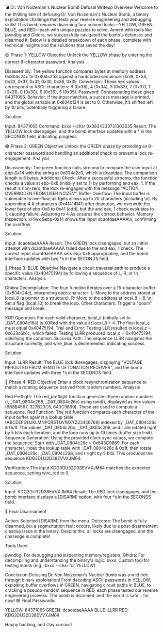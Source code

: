 💣 Dr. Von Noizeman's Nuclear Bomb Defusal Writeup
Overview
Welcome to the thrilling tale of defusing Dr. Von Noizeman's Nuclear Bomb, a binary exploitation challenge that tests your reverse engineering and debugging skills! This bomb requires disarming four colored locks—YELLOW, GREEN, BLUE, and RED—each with unique puzzles to solve. Armed with tools like pwndbg and Ghidra, we successfully navigated the bomb's defenses and disarmed it. Below is a detailed breakdown of each phase, complete with technical insights and the solutions that saved the day!

🟡 Phase 1: YELLOW
Objective
Unlock the YELLOW phase by entering the correct 8-character password.
Analysis

Disassembly: The yellow function compares bytes at memory address 0x804c24c to 0x804c253 against a hardcoded sequence: 0x38, 0x34, 0x33, 0x37, 0x31, 0x30, 0x36, 0x35.
Conversion: These hex values correspond to ASCII characters: 8 (0x38), 4 (0x34), 3 (0x33), 7 (0x37), 1 (0x31), 0 (0x30), 6 (0x36), 5 (0x35).
Password: Concatenating these gives 84371065.
Behavior: If the input matches, a success message is printed, and the global variable at 0x804c124 is set to 0. Otherwise, it’s shifted left by 10 bits, potentially triggering a failure.

Solution

Input: 84371065
Command: bxxx --char 0x3834333731303635
Result: The YELLOW lock disengages, and the bomb interface updates with a * in the SECONDS field, indicating progress.


🟢 Phase 2: GREEN
Objective
Unlock the GREEN phase by providing an 8-character password and handling an additional check to prevent a lock re-engagement.
Analysis

Disassembly: The green function calls strncmp to compare the user input at ebp-0x14 with the string at 0x804a2c0, which is dcaotdae. The comparison length is 8 bytes.
Additional Check: After a successful strncmp, the function checks a value at ebp-0x8 (initially set to 1) by performing and eax, 1. If the result is non-zero, the lock re-engages with the message "ACTION OVERRIDDEN FROM USER NOIZEV".
Buffer Overflow: The input buffer is vulnerable to overflow, as fgets allows up to 20 characters (including \n). By appending 4 A characters (0x41414141) after dcaotdae, we overwrite the lower byte of ebp-0x8 to 0x41 (odd), but the and eax, 1 check evaluates to 1, causing failure. Adjusting to 4 As ensures the correct behavior.
Memory Inspection: x/4wx $ebp-0x14 shows the input dcaotdaeAAAA\n, confirming the overflow.

Solution

Input: dcaotdaeAAAA
Result: The GREEN lock disengages, but an initial attempt with dcaotdaeAAAAA failed due to the and eax, 1 check. The correct input dcaotdaeAAAA sets ebp-0x8 appropriately, and the bomb interface updates with two *s in the SECONDS field.


🔵 Phase 3: BLUE
Objective
Navigate a circuit traversal path to produce a specific value (0x40475194) by following a sequence of L, R, or \n characters.
Analysis

Ghidra Decompilation: The blue function iterates over a 15-character buffer (0x804c24c), interpreting each character:
L: Move to the address stored at local_8 (a pointer to a structure).
R: Move to the address at local_8 + 8.
\n: Set a flag (local_10) to break the loop.
Other characters: Trigger a "boom" message and break.


XOR Operation: For each valid character, local_c (initially set to _DAT_0804c164) is XORed with the value at local_8 + 4. The final local_c must equal 0x40475194.
Trial and Error: Testing LLR resulted in local_c = 0x633d6b1c, which failed. Testing LLRR produced local_c = 0x40475194, satisfying the condition.
Success Path: The sequence LLRR navigates the structure correctly, and wire_blue is decremented, indicating success.

Solution

Input: LLRR
Result: The BLUE lock disengages, displaying "VOLTAGE REROUTED FROM REMOTE DETONATION RECEIVER", and the bomb interface updates with three *s in the SECONDS field.


🔴 Phase 4: RED
Objective
Enter a clock resynchronization sequence to match a rotating sequence derived from random numbers.
Analysis

Red Preflight: The red_preflight function generates three random numbers (r, _DAT_0804c268, _DAT_0804c26c) using rand(), displayed as hex values (6B8B4567, 327B23C6, 643C9869). These are used to compute a sequence.
Red Function: The red function compares each character of the input buffer against a lookup table (ABCDEFGHJKLMNPQRSTUVWXYZ23456789) indexed by _DAT_0804c26c & 0x1f. The values _DAT_0804c26c, _DAT_0804c268, and r are rotated right by 5 bits each iteration, and the loop runs up to 19 times (buffer size limit).
Sequence Generation: Using the provided clock sync values, we compute the sequence:
Start with _DAT_0804c26c = 0x643C9869.
For each character, index the lookup table with _DAT_0804c26c & 0x1f, then rotate _DAT_0804c26c, _DAT_0804c268, and r right by 5 bits.
This produces the sequence KDG3DU32D38EVVXJM64.


Verification: The input KDG3DU32D38EVVXJM64 matches the expected sequence, setting wire_red to 0.

Solution

Input: KDG3DU32D38EVVXJM64
Result: The RED lock disengages, and the bomb interface displays a [DISARM] option, with four *s in the SECONDS field.


🎉 Final Disarmament

Action: Selected [DISARM] from the menu.
Outcome: The bomb is fully disarmed, but a segmentation fault occurs, likely due to a post-disarmament cleanup issue in the binary. Despite this, all locks are disengaged, and the challenge is complete!


Tools Used

pwndbg: For debugging and inspecting memory/registers.
Ghidra: For decompiling and understanding the binary's logic.
bxxx: Custom tool for testing inputs (e.g., bxxx --char for YELLOW).


Conclusion
Defusing Dr. Von Noizeman's Nuclear Bomb was a wild ride through binary exploitation! From decoding ASCII passwords in YELLOW, exploiting buffer overflows in GREEN, navigating circuit paths in BLUE, to cracking a pseudo-random sequence in RED, each phase tested our reverse engineering prowess. The bomb is disarmed, and the world is safe... for now! 😎
Final Passwords:

YELLOW: 84371065
GREEN: dcaotdaeAAAA
BLUE: LLRR
RED: KDG3DU32D38EVVXJM64

Happy hacking, and stay curious!

